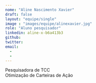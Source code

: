 ```yaml
---
nome: "Aline Nascimento Xavier"
draft: false
layout: "equipe/single"
image : "images/equipe/alinexavier.jpg"
role: "Aluno pesquisador"
linkedin: aline-x-b6a413b3
github: 
twitter: 
email:
  - 
  - 
---
```

Pesquisadora de TCC <br> Otimização de Carteiras de Ação

